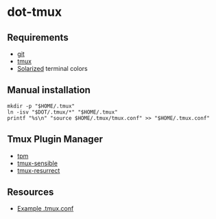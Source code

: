# dot-tmux

## Requirements

- [git](https://git-scm.com/)
- [tmux](https://tmux.github.io/)
- [Solarized](http://ethanschoonover.com/solarized) terminal colors

## Manual installation

    mkdir -p "$HOME/.tmux"
    ln -isv "$DOT/.tmux/*" "$HOME/.tmux"
    printf "%s\n" "source $HOME/.tmux/tmux.conf" >> "$HOME/.tmux.conf"

## Tmux Plugin Manager

- [tpm](https://github.com/tmux-plugins/tpm)
- [tmux-sensible](https://github.com/tmux-plugins/tmux-sensible)
- [tmux-resurrect](https://github.com/tmux-plugins/tmux-resurrect)

## Resources

- [Example .tmux.conf](https://github.com/tmux/tmux/blob/master/example_tmux.conf)
